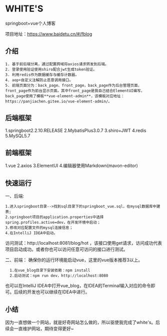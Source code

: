 # WHITE'S
springboot+vue个人博客

项目地址：https://www.baidetu.cn/#/fblog

## 介绍 
```
1. 基于前后端分离，通过配置跨域将axios请求转发到后端。
2. 登录使用验证使用shiro配合jwt生成token验证。
3. 利用redis作为数据缓存与缓存计数器。
4. aop+自定义注解防止恶意调用接口。
5. 前端页面分为：back_page、front_page，back_page作为后台管理页面，front_page作为前台显示页面。其中front_page是我自己结合ElementUI编写，back_page使用了模板**vue-element-admin**，该模板对应地址：https://panjiachen.gitee.io/vue-element-admin/。

```

## 后端框架
1.springboot2.2.10.RELEASE
2.MybatisPlus3.0.7
3.shiro+JWT
4.redis
5.MySQL5.7

## 前端框架
1.vue
2.axios
3.ElementUI
4.编辑器使用Markdown(mavon-editor)

## 快速运行  
  
一、后端:
```
1.进入springboot目录-->找到sql目录下的springboot_vue.sql，在mysql数据库中建表;
2.springboot项目的application.properties中选择spring.profiles.active=dev，在开发环境中启动；
3.修改对应配置文件的mysql连接信息；
4.在IntelliJ IDEA中启动。
```

访问测试：http://localhost:8081/blog/hot ，该接口使用get请求，访问成功代表项目启动成功。或者你也可以访问任意可访问的接口进行测试。

二、前端：
确保你的运行环境能启动vue，这里的vue版本推荐3以上。

```
  1.在vue_blog目录下安装依赖：npm install
  2.启动测试：npm run dev，http://localhost:8080
```
也可以在IntelliJ IDEA中打开vue_blog，在IDEA的Terminal输入对应的命令即可。后续的开发也可以继续在IDEA中进行。
  
## 小结
因为一直想做一个网站，就是好奇网站怎么做的，所以驱使我完成了white's。后续会一直维护网站，期待变得更好~




